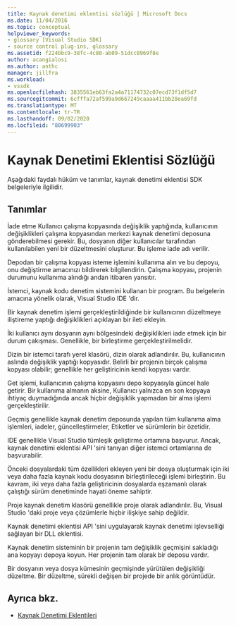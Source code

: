 ```yaml
---
title: Kaynak denetimi eklentisi sözlüğü | Microsoft Docs
ms.date: 11/04/2016
ms.topic: conceptual
helpviewer_keywords:
- glossary [Visual Studio SDK]
- source control plug-ins, glossary
ms.assetid: f224bbc9-38fc-4c80-ab09-51dcc8969f8e
author: acangialosi
ms.author: anthc
manager: jillfra
ms.workload:
- vssdk
ms.openlocfilehash: 3835561eb63fa2a4a71174732c07ecd73f1df5d7
ms.sourcegitcommit: 6cfffa72af599a9d667249caaaa411bb28ea69fd
ms.translationtype: MT
ms.contentlocale: tr-TR
ms.lasthandoff: 09/02/2020
ms.locfileid: "80699903"
---
```

# <a name="source-control-plug-in-glossary"></a>Kaynak Denetimi Eklentisi Sözlüğü
Aşağıdaki faydalı hüküm ve tanımlar, kaynak denetimi eklentisi SDK belgeleriyle ilgilidir.

## <a name="definitions"></a>Tanımlar
 İade etme Kullanıcı çalışma kopyasında değişiklik yaptığında, kullanıcının değişiklikleri çalışma kopyasından merkezi kaynak denetimi deposuna gönderebilmesi gerekir. Bu, dosyanın diğer kullanıcılar tarafından kullanılabilen yeni bir düzeltmesini oluşturur. Bu işleme iade adı verilir.

 Depodan bir çalışma kopyası isteme işlemini kullanıma alın ve bu depoyu, onu değiştirme amacınızı bildirerek bilgilendirin. Çalışma kopyası, projenin durumunu kullanıma alındığı andan itibaren yansıtır.

 İstemci, kaynak kodu denetim sistemini kullanan bir program. Bu belgelerin amacına yönelik olarak, Visual Studio IDE 'dir.

 Bir kaynak denetim işlemi gerçekleştirildiğinde bir kullanıcının düzeltmeye iliştireme yaptığı değişiklikleri açıklayan bir ileti ekleyin.

 İki kullanıcı aynı dosyanın aynı bölgesindeki değişiklikleri iade etmek için bir durum çakışması. Genellikle, bir birleştirme gerçekleştirilmelidir.

 Dizin bir istemci tarafı yerel klasörü, dizin olarak adlandırılır. Bu, kullanıcının aslında değişiklik yaptığı kopyasıdır. Belirli bir projenin birçok çalışma kopyası olabilir; genellikle her geliştiricinin kendi kopyası vardır.

 Get işlemi, kullanıcının çalışma kopyasını depo kopyasıyla güncel hale getirir. Bir kullanıma almanın aksine, Kullanıcı yalnızca en son kopyaya ihtiyaç duymadığında ancak hiçbir değişiklik yapmadan bir alma işlemi gerçekleştirilir.

 Geçmiş genellikle kaynak denetim deposunda yapılan tüm kullanıma alma işlemleri, iadeler, güncelleştirmeler, Etiketler ve sürümlerin bir özetidir.

 IDE genellikle Visual Studio tümleşik geliştirme ortamına başvurur. Ancak, kaynak denetimi eklentisi API 'sini tanıyan diğer istemci ortamlarına de başvurabilir.

 Önceki dosyalardaki tüm özellikleri ekleyen yeni bir dosya oluşturmak için iki veya daha fazla kaynak kodu dosyasının birleştirileceği işlemi birleştirin. Bu kavram, iki veya daha fazla geliştiricinin dosyalarda eşzamanlı olarak çalıştığı sürüm denetiminde hayati öneme sahiptir.

 Proje kaynak denetim klasörü genellikle proje olarak adlandırılır. Bu, Visual Studio 'daki proje veya çözümlerle hiçbir ilişkiye sahip değildir.

 Kaynak denetimi eklentisi API 'sini uygulayarak kaynak denetimi işlevselliği sağlayan bir DLL eklentisi.

 Kaynak denetim sisteminin bir projenin tam değişiklik geçmişini sakladığı ana kopyayı depoya koyun. Her projenin tam olarak bir deposu vardır.

 Bir dosyanın veya dosya kümesinin geçmişinde yürütülen değişikliği düzeltme. Bir düzeltme, sürekli değişen bir projede bir anlık görüntüdür.

## <a name="see-also"></a>Ayrıca bkz.
- [Kaynak Denetimi Eklentileri](../extensibility/source-control-plug-ins.md)
